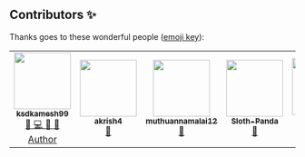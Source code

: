 ## Contributors ✨

Thanks goes to these wonderful people ([emoji key](https://allcontributors.org/docs/en/emoji-key)):

<!-- ALL-CONTRIBUTORS-LIST:START - Do not remove or modify this section -->
<!-- prettier-ignore-start -->
<!-- markdownlint-disable -->
<table>
  <tr>
     <td align="center">
        <a href="https://github.com/ksdkamesh99">
          <img src="https://avatars1.githubusercontent.com/u/46109386?v=4" width="100px" alt=""/><br />
          <sub><b>ksdkamesh99</b></sub>
        </a><br/>
        <a href="https://github.com/ksdkamesh99/TensorGram/commits?author=ksdkamesh99">        
            👑 💻 👀 💬 Author
        </a>
    </td>
    <td align="center">
        <a href="https://github.com/akrish4">
          <img src="https://avatars0.githubusercontent.com/u/61831021?v=4" width="100px" alt=""/><br />
          <sub><b>akrish4</b></sub>
        </a><br/>
        <a href="https://github.com/ksdkamesh99/TensorGram/commits?author=akrish4">
            📖
        </a>
    </td>
    <td align="center">
        <a href="https://github.com/muthuannamalai12">
          <img src="https://avatars2.githubusercontent.com/u/64524822?v=4" width="100px" alt=""/><br />
          <sub><b>muthuannamalai12</b></sub>
        </a><br/>
        <a href="https://github.com/ksdkamesh99/TensorGram/commits?author=muthuannamalai12">
            📖
        </a>
    </td>
    <td align="center">
        <a href="https://github.com/Sloth-Panda">
          <img src="https://avatars2.githubusercontent.com/u/70213384?v=4" width="100px" alt=""/><br />
          <sub><b>Sloth-Panda</b></sub>
        </a><br/>
        <a href="https://github.com/ksdkamesh99/TensorGram/commits?author=Sloth-Panda">
            📖
        </a>
    </td>
    <td align="center">
        <a href="https://imgbot.net/">
          <img src="https://avatars1.githubusercontent.com/u/31427850?v=4" width="100px" alt=""/><br />
          <sub><b>ImgBotApp</b></sub>
        </a><br/>
        <a href="https://github.com/ksdkamesh99/TensorGram/commits?author=ImgBotApp">
            💻
        </a>
    </td>
    <td align="center">
        <a href="https://github.com/tharunc">
          <img src="https://avatars3.githubusercontent.com/u/68283386?v=4" width="100px" alt=""/><br />
          <sub><b>tharunc</b></sub>
        </a><br/>
        <a href="https://github.com/ksdkamesh99/TensorGram/commits?author=tharunc">
            📖
        </a>
    </td>
  </tr>
</table>
